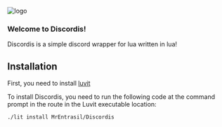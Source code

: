 ![logo](https://github.com/MrEntrasil/discordis/tree/main/images/banner.png)

### Welcome to Discordis!

Discordis is a simple discord wrapper for lua written in lua!

## Installation
First, you need to install [luvit](https://luvit.io/install.html)

To install Discordis, you need to run the following code at the command prompt in the route in the Luvit executable location:
```shell
./lit install MrEntrasil/Discordis
```